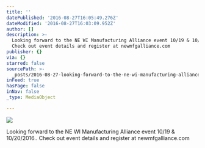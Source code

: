 ```yaml
---
title: ''
datePublished: '2016-08-27T16:05:49.276Z'
dateModified: '2016-08-27T16:03:09.952Z'
author: []
description: >-
  Looking forward to the NE WI Manufacturing Alliance event 10/19 & 10/20/2016..
  Check out event details and register at newmfgalliance.com
publisher: {}
via: {}
starred: false
sourcePath: >-
  _posts/2016-08-27-looking-forward-to-the-ne-wi-manufacturing-alliance-event-10.md
inFeed: true
hasPage: false
inNav: false
_type: MediaObject

---
```

![](https://the-grid-user-content.s3-us-west-2.amazonaws.com/b9717384-7fdf-4a05-8661-0e87ca580740.jpg)

Looking forward to the NE WI Manufacturing Alliance event 10/19 & 10/20/2016.. Check out event details and register at newmfgalliance.com